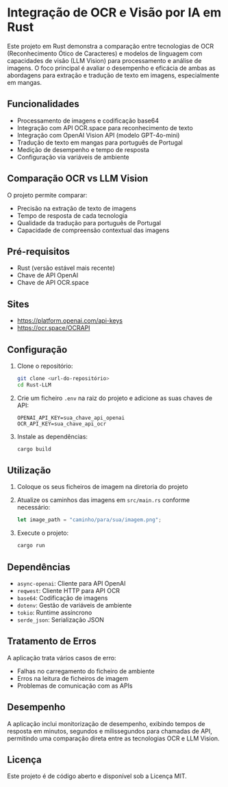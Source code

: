 # Integração de OCR e Visão por IA em Rust

Este projeto em Rust demonstra a comparação entre tecnologias de OCR (Reconhecimento Ótico de Caracteres) e modelos de linguagem com capacidades de visão (LLM Vision) para processamento e análise de imagens. O foco principal é avaliar o desempenho e eficácia de ambas as abordagens para extração e tradução de texto em imagens, especialmente em mangas.

## Funcionalidades

- Processamento de imagens e codificação base64
- Integração com API OCR.space para reconhecimento de texto
- Integração com OpenAI Vision API (modelo GPT-4o-mini)
- Tradução de texto em mangas para português de Portugal
- Medição de desempenho e tempo de resposta
- Configuração via variáveis de ambiente

## Comparação OCR vs LLM Vision

O projeto permite comparar:
- Precisão na extração de texto de imagens
- Tempo de resposta de cada tecnologia
- Qualidade da tradução para português de Portugal
- Capacidade de compreensão contextual das imagens

## Pré-requisitos

- Rust (versão estável mais recente)
- Chave de API OpenAI
- Chave de API OCR.space

## Sites

- https://platform.openai.com/api-keys
- https://ocr.space/OCRAPI

## Configuração

1. Clone o repositório:
   ```bash
   git clone <url-do-repositório>
   cd Rust-LLM
   ```

2. Crie um ficheiro `.env` na raiz do projeto e adicione as suas chaves de API:
   ```
   OPENAI_API_KEY=sua_chave_api_openai
   OCR_API_KEY=sua_chave_api_ocr
   ```

3. Instale as dependências:
   ```bash
   cargo build
   ```

## Utilização

1. Coloque os seus ficheiros de imagem na diretoria do projeto

2. Atualize os caminhos das imagens em `src/main.rs` conforme necessário:
   ```rust
   let image_path = "caminho/para/sua/imagem.png";
   ```

3. Execute o projeto:
   ```bash
   cargo run
   ```

## Dependências

- `async-openai`: Cliente para API OpenAI
- `reqwest`: Cliente HTTP para API OCR
- `base64`: Codificação de imagens
- `dotenv`: Gestão de variáveis de ambiente
- `tokio`: Runtime assíncrono
- `serde_json`: Serialização JSON

## Tratamento de Erros

A aplicação trata vários casos de erro:
- Falhas no carregamento do ficheiro de ambiente
- Erros na leitura de ficheiros de imagem
- Problemas de comunicação com as APIs

## Desempenho

A aplicação inclui monitorização de desempenho, exibindo tempos de resposta em minutos, segundos e milissegundos para chamadas de API, permitindo uma comparação direta entre as tecnologias OCR e LLM Vision.

## Licença

Este projeto é de código aberto e disponível sob a Licença MIT.